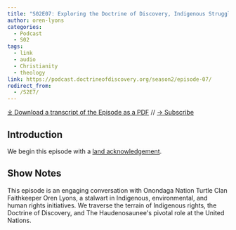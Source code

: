 ```yaml
---
title: "S02E07: Exploring the Doctrine of Discovery, Indigenous Struggles, and the Pursuit of Balance Part 1 Oren Lyons"
author: oren-lyons
categories:
  - Podcast
  - S02
tags:
  - link
  - audio
  - Christianity
  - theology
link: https://podcast.doctrineofdiscovery.org/season2/episode-07/
redirect_from:
  - /S2E7/
---
```


<div id="buzzsprout-player-13285221"></div><script src="https://www.buzzsprout.com/1926214/13285221-s02e07-exploring-the-doctrine-of-discovery-indigenous-struggles-and-the-pursuit-of-balance-part-1.js?container_id=buzzsprout-player-13285221&player=small" type="text/javascript" charset="utf-8"></script>

[⤓ Download a transcript of the Episode as a PDF](https://podcast.doctrineofdiscovery.org/assets/pdfs/S02E07-Exploring-Doctrine-of-Discovery-Indigenous-Struggles-Pursuit-of-Balance-Part-1-TRANSCRIPT.pdf) // [→ Subscribe](((https://podcast.doctrineofdiscovery.org/subscribe/)))

## Introduction
We begin this episode with a [land acknowledgement](https://podcast.doctrineofdiscovery.org/land/).

## Show Notes
This episode is an engaging conversation with Onondaga Nation Turtle Clan Faithkeeper Oren Lyons, a stalwart in Indigenous, environmental, and human rights initiatives. We traverse the terrain of Indigenous rights, the Doctrine of Discovery, and The Haudenosaunee's pivotal role at the United Nations.